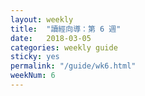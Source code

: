 ```yaml
---
layout: weekly
title:  "讀經向導：第 6 週"
date:   2018-03-05
categories: weekly guide
sticky: yes
permalink: "/guide/wk6.html"
weekNum: 6
---
```


